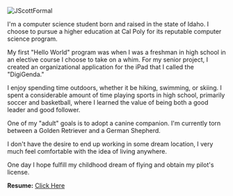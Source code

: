 ![JScottFormal](https://jonscott20.github.io/Files/Documents/smallFormal.jpeg)

I'm a computer science student born and raised in the state of Idaho. I choose to pursue a higher education at Cal Poly for its reputable computer science program.

My first "Hello World" program was when I was a freshman in high school in an elective course I choose to take on a whim. For my senior project, I created an organizational application for the iPad that I called the "DigiGenda."

I enjoy spending time outdoors, whether it be hiking, swimming, or skiing. I spent a considerable amount of time playing sports in high school, primarily soccer and basketball, where I learned the value of being both a good leader and good follower.

One of my "adult" goals is to adopt a canine companion. I'm currently torn between a Golden Retriever and a German Shepherd. 

I don't have the desire to end up working in some dream location, I very much feel comfortable with the idea of living anywhere.

One day I hope fulfill my childhood dream of flying and obtain my pilot's license.

**Resume:**
[Click Here](https://jonscott20.github.io/Files/Documents/Resume03-16-17.pdf)
